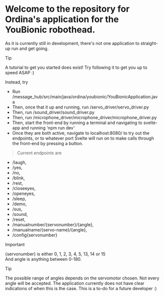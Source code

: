 # Welcome to the repository for Ordina's application for the YouBionic robothead. <br>
As it is currently still in development, there's not one application to straight-up run and get going. <br>

> [!TIP]
> A tutorial to get you started does exist! Try following it to get you up to speed ASAP :)

Instead, try <br> 
* Run /message_hub/src/main/java/ordina/youbionic/YouBionicApplication.java
* Then, once that it up and running, run /servo_driver/servo_driver.py
* Then, run /sound_driver/sound_driver.py
* Then, run /microphone_driver/microphone_driver/microphone_driver.py
* Then, start the front-end by running a terminal and navigating to svelte-app and running 'npm run dev'
* Once they are both active, navigate to localhost:8080/ to try out the endpoints, or to whatever port Svelte will run on to make calls through the front-end by pressing a button.


> Current endpoints are 

- /laugh, 
- /yes, 
- /no, 
- /blink,
- /rest,
- /closeeyes,
- /openeyes,
- /sleep,
- /demo,
- /sus,
- /sound,
- /reset,
- /manualnumber/{servonumber}/{angle},
- /manualname/{servo-name}/{angle}, 
- /config{servonumber}
>[!IMPORTANT]
> {servonumber} is either 0, 1, 2, 3, 4, 5, 13, 14 or 15 <br>
> And angle is anything between 0-180.

> [!TIP]
> The possible range of angles depends on the servomotor chosen. Not every angle will be accepted.
> The application currently does not have clear indications of when this is the case. This is a to-do for a future developer :)
